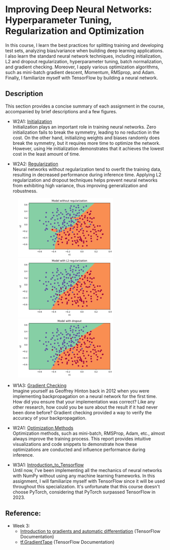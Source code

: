 # Improving Deep Neural Networks: Hyperparameter Tuning, Regularization and Optimization

In this course, I learn the best practices for splitting training and developing test sets, analyzing bias/variance when building deep learning applications. I also learn the standard neural network techniques, including initialization, L2 and dropout regularization, hyperparameter tuning, batch normalization, and gradient checking. Moreover, I apply various optimization algorithms, such as mini-batch gradient descent, Momentum, RMSprop, and Adam. Finally, I familiarize myself with TensorFlow by building a neural network.  

## Description

This section provides a concise summary of each assignment in the course, accompanied by brief descriptions and a few figures.

- W2A1: [Initialization](https://htmlpreview.github.io/?https://github.com/lionlai1989/Deep_Learning_Specialization/blob/master/C2-Improving_Deep_Neural_Networks_Hyperparameter_Tuning_Regularization_and_Optimization/W1A1-Initialization/Initialization.html)  
Initialization plays an important role in training neural networks. Zero initialization fails to break the symmetry, leading to no reduction in the cost. On the other hand, initializing weights and biases randomly does break the symmetry, but it requires more time to optimize the network. However, using He initialization demonstrates that it achieves the lowest cost in the least amount of time.  

- W2A2: [Regularization](https://htmlpreview.github.io/?https://github.com/lionlai1989/Deep_Learning_Specialization/blob/master/C2-Improving_Deep_Neural_Networks_Hyperparameter_Tuning_Regularization_and_Optimization/W1A2-Regularization/Regularization.html)  
Neural networks without regularization tend to overfit the training data, resulting in decreased performance during inference time. Applying L2 regularization and dropout techniques helps prevent neural networks from exhibiting high variance, thus improving generalization and robustness.  

<figure float="left">
<img src="./W1A2-Regularization/experiment_output/nn_no_regularization.png" width="300"/>
<img src="./W1A2-Regularization/experiment_output/nn_l2.png" width="300"/>
<img src="./W1A2-Regularization/experiment_output/nn_dropout.png" width="300"/>
</figure>

- W1A3: [Gradient Checking](https://htmlpreview.github.io/?https://github.com/lionlai1989/Deep_Learning_Specialization/blob/master/C2-Improving_Deep_Neural_Networks_Hyperparameter_Tuning_Regularization_and_Optimization/W1A3-Gradient_Checking/Gradient_Checking.html)  
Imagine yourself as Geoffrey Hinton back in 2012 when you were implementing backpropagation on a neural network for the first time. How did you ensure that your implementation was correct? Like any other research, how could you be sure about the result if it had never been done before? Gradient checking provided a way to verify the accuracy of your backpropagation.  

- W2A1: [Optimization Methods](https://htmlpreview.github.io/?https://github.com/lionlai1989/Deep_Learning_Specialization/blob/master/C2-Improving_Deep_Neural_Networks_Hyperparameter_Tuning_Regularization_and_Optimization/W2A1-Optimization_Methods/Optimization_methods.html)  
Optimization methods, such as mini-batch, RMSProp, Adam, etc., almost always improve the training process. This report provides intuitive visualizations and code snippets to demonstrate how these optimizations are conducted and influence performance during inference.  

- W3A1: [Introduction_to_Tensorflow](https://htmlpreview.github.io/?https://github.com/lionlai1989/Deep_Learning_Specialization/blob/master/C2-Improving_Deep_Neural_Networks_Hyperparameter_Tuning_Regularization_and_Optimization/W3A1-Introduction_to_Tensorflow/Introduction_to_Tensorflow.html)  
Until now, I've been implementing all the mechanics of neural networks with NumPy without using any machine learning frameworks. In this assignment, I will familiarize myself with TensorFlow since it will be used throughout this specialization. It's unfortunate that this course doesn't choose PyTorch, considering that PyTorch surpassed TensorFlow in 2023.  

## Reference:

- Week 3:
  - [Introduction to gradients and automatic differentiation](https://www.tensorflow.org/guide/autodiff) (TensorFlow Documentation)
  - [tf.GradientTape](https://www.tensorflow.org/api_docs/python/tf/GradientTape) (TensorFlow Documentation)

